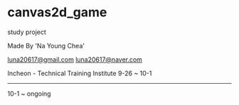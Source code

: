 # canvas2d_game
study project

Made By 'Na Young Chea'

luna20617@gmail.com
luna20617@naver.com

Incheon - Technical Training Institute
9-26 ~ 10-1

--------------------------------------------

10-1 ~ ongoing
